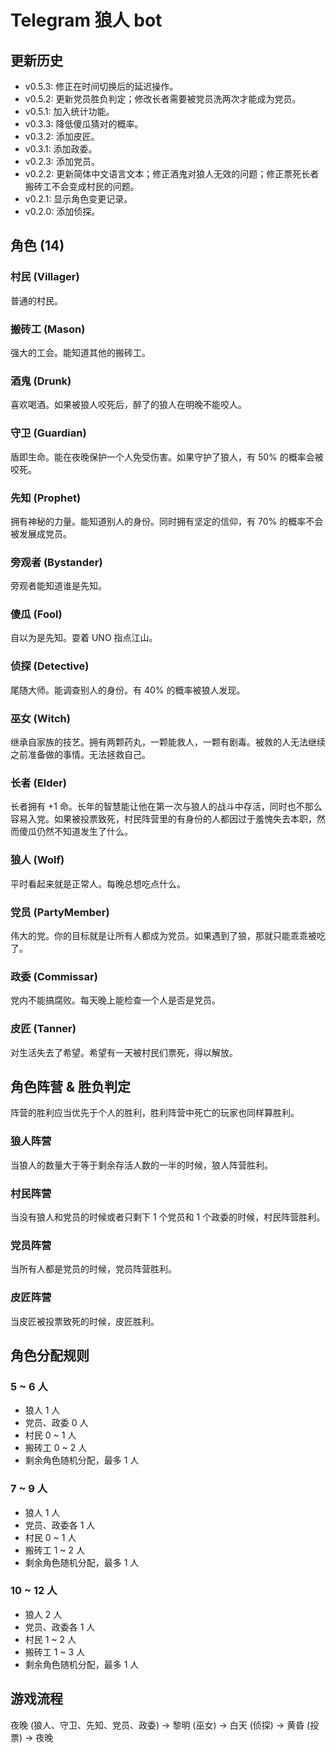 # Telegram 狼人 bot

## 更新历史

* v0.5.3: 修正在时间切换后的延迟操作。
* v0.5.2: 更新党员胜负判定；修改长者需要被党员洗两次才能成为党员。
* v0.5.1: 加入统计功能。
* v0.3.3: 降低傻瓜猜对的概率。
* v0.3.2: 添加皮匠。
* v0.3.1: 添加政委。
* v0.2.3: 添加党员。
* v0.2.2: 更新简体中文语言文本；修正酒鬼对狼人无效的问题；修正票死长者搬砖工不会变成村民的问题。
* v0.2.1: 显示角色变更记录。
* v0.2.0: 添加侦探。

## 角色 (14)

### 村民 (Villager)

普通的村民。

### 搬砖工 (Mason)

强大的工会。能知道其他的搬砖工。

### 酒鬼 (Drunk)

喜欢喝酒。如果被狼人咬死后，醉了的狼人在明晚不能咬人。

### 守卫 (Guardian)

盾即生命。能在夜晚保护一个人免受伤害。如果守护了狼人，有 50% 的概率会被咬死。

### 先知 (Prophet)

拥有神秘的力量。能知道别人的身份。同时拥有坚定的信仰，有 70% 的概率不会被发展成党员。

### 旁观者 (Bystander)

旁观者能知道谁是先知。

### 傻瓜 (Fool)

自以为是先知。耍着 UNO 指点江山。

### 侦探 (Detective)

尾随大师。能调查别人的身份。有 40% 的概率被狼人发现。

### 巫女 (Witch)

继承自家族的技艺。拥有两颗药丸，一颗能救人，一颗有剧毒。被救的人无法继续之前准备做的事情。无法拯救自己。

### 长者 (Elder)

长者拥有 +1 命。长年的智慧能让他在第一次与狼人的战斗中存活，同时也不那么容易入党。如果被投票致死，村民阵营里的有身份的人都因过于羞愧失去本职，然而傻瓜仍然不知道发生了什么。

### 狼人 (Wolf)

平时看起来就是正常人。每晚总想吃点什么。

### 党员 (PartyMember)

伟大的党。你的目标就是让所有人都成为党员。如果遇到了狼，那就只能乖乖被吃了。

### 政委 (Commissar)

党内不能搞腐败。每天晚上能检查一个人是否是党员。

### 皮匠 (Tanner)

对生活失去了希望。希望有一天被村民们票死，得以解放。

## 角色阵营 & 胜负判定

阵营的胜利应当优先于个人的胜利，胜利阵营中死亡的玩家也同样算胜利。

### 狼人阵营

当狼人的数量大于等于剩余存活人数的一半的时候，狼人阵营胜利。

### 村民阵营

当没有狼人和党员的时候或者只剩下 1 个党员和 1 个政委的时候，村民阵营胜利。

### 党员阵营

当所有人都是党员的时候，党员阵营胜利。

### 皮匠阵营

当皮匠被投票致死的时候，皮匠胜利。

## 角色分配规则

### 5 ~ 6 人

* 狼人 1 人
* 党员、政委 0 人
* 村民 0 ~ 1 人
* 搬砖工 0 ~ 2 人
* 剩余角色随机分配，最多 1 人

### 7 ~ 9 人

* 狼人 1 人
* 党员、政委各 1 人
* 村民 0 ~ 1 人
* 搬砖工 1 ~ 2 人
* 剩余角色随机分配，最多 1 人

### 10 ~ 12 人

* 狼人 2 人
* 党员、政委各 1 人
* 村民 1 ~ 2 人
* 搬砖工 1 ~ 3 人
* 剩余角色随机分配，最多 1 人

## 游戏流程

夜晚 (狼人、守卫、先知、党员、政委) -> 黎明 (巫女) -> 白天 (侦探) -> 黄昏 (投票) -> 夜晚
